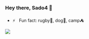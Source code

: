 ### Hey there, Sado4 👋

- ⚡️ &nbsp; Fun fact: rugby🏉, dog🐶, camp⛺

<a href="https://github.com/Sado4">
  <img align="left" src="https://github-readme-stats.vercel.app/api?username=Sado4&count_private=true&show_icons=true" />
</a>
